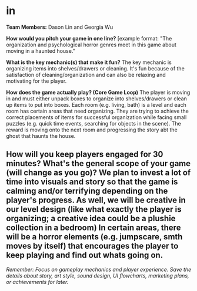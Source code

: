 # in

**Team Members:** Dason Lin and Georgia Wu

**How would you pitch your game in one line?**
[example format: "The organization and psychological horror genres meet in this game about moving in a haunted house."

**What is the key mechanic(s) that make it fun?**
The key mechanic is organizing items into shelves/drawers or cleaning. It's fun because of the satisfaction of cleaning/organization and can also be relaxing and 
motivating for the player. 

**How does the game actually play? (Core Game Loop)**
The player is moving in and must either unpack boxes to organize into shelves/drawers or clean up items to put into boxes. Each room (e.g. living, bath)
 is a level and each room has certain areas that need organizing. They are trying to achieve the correct placements of items for successful organization while facing 
 small puzzles (e.g. quick time events, searching for objects in the scene). 
 The reward is moving onto the next room and progressing the story abt the ghost that haunts the house.

**How will you keep players engaged for 30 minutes? What's the general scope of your game (will change as you go)?**
We plan to invest a lot of time into visuals and story so that the game is calming and/or terrifying depending on the player's progress. As well, we will be creative
in our level design (like what exactly the player is organizing; a creative idea could be a plushie collection in a bedroom) In certain areas, there will be a horror 
elements (e.g. jumpscare, smth moves by itself) that encourages the player to keep playing and find out whats going on. 
---
*Remember: Focus on gameplay mechanics and player experience. Save the details about story, art style, sound design, UI flowcharts, marketing plans, or achievements for later.*
